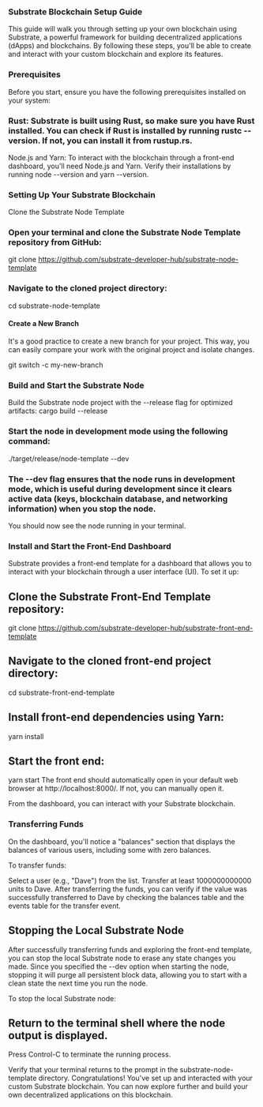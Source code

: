 ### Substrate Blockchain Setup Guide
This guide will walk you through setting up your own blockchain using Substrate, a powerful framework for building decentralized applications (dApps) and blockchains. By following these steps, you'll be able to create and interact with your custom blockchain and explore its features.

### Prerequisites
Before you start, ensure you have the following prerequisites installed on your system:

### Rust: Substrate is built using Rust, so make sure you have Rust installed. You can check if Rust is installed by running rustc --version. If not, you can install it from rustup.rs.

Node.js and Yarn: To interact with the blockchain through a front-end dashboard, you'll need Node.js and Yarn. Verify their installations by running node --version and yarn --version.

### Setting Up Your Substrate Blockchain
Clone the Substrate Node Template
### Open your terminal and clone the Substrate Node Template repository from GitHub:
git clone https://github.com/substrate-developer-hub/substrate-node-template
### Navigate to the cloned project directory:
cd substrate-node-template
####                                   Create a New Branch
It's a good practice to create a new branch for your project. This way, you can easily compare your work with the original project and isolate changes.

git switch -c my-new-branch

### Build and Start the Substrate Node
Build the Substrate node project with the --release flag for optimized artifacts:
cargo build --release
### Start the node in development mode using the following command:

./target/release/node-template --dev

### The --dev flag ensures that the node runs in development mode, which is useful during development since it clears active data (keys, blockchain database, and networking information) when you stop the node.

You should now see the node running in your terminal.

### Install and Start the Front-End Dashboard
Substrate provides a front-end template for a dashboard that allows you to interact with your blockchain through a user interface (UI). To set it up:

## Clone the Substrate Front-End Template repository:
git clone https://github.com/substrate-developer-hub/substrate-front-end-template
## Navigate to the cloned front-end project directory:
cd substrate-front-end-template
## Install front-end dependencies using Yarn:
yarn install
## Start the front end:
 yarn start
The front end should automatically open in your default web browser at http://localhost:8000/. If not, you can manually open it.

From the dashboard, you can interact with your Substrate blockchain.

### Transferring Funds
On the dashboard, you'll notice a "balances" section that displays the balances of various users, including some with zero balances.

To transfer funds:

Select a user (e.g., "Dave") from the list.
Transfer at least 1000000000000 units to Dave.
After transferring the funds, you can verify if the value was successfully transferred to Dave by checking the balances table and the events table for the transfer event.

## Stopping the Local Substrate Node
After successfully transferring funds and exploring the front-end template, you can stop the local Substrate node to erase any state changes you made. Since you specified the --dev option when starting the node, stopping it will purge all persistent block data, allowing you to start with a clean state the next time you run the node.

To stop the local Substrate node:

## Return to the terminal shell where the node output is displayed.
Press Control-C to terminate the running process.


Verify that your terminal returns to the prompt in the substrate-node-template directory.
Congratulations! You've set up and interacted with your custom Substrate blockchain. You can now explore further and build your own decentralized applications on this blockchain.

